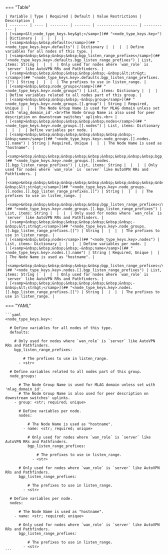 <!--
  ~ Copyright (c) 2023 Arista Networks, Inc.
  ~ Use of this source code is governed by the Apache License 2.0
  ~ that can be found in the LICENSE file.
  -->
=== "Table"

    | Variable | Type | Required | Default | Value Restrictions | Description |
    | -------- | ---- | -------- | ------- | ------------------ | ----------- |
    | [<samp>&lt;node_type_keys.key&gt;</samp>](## "<node_type_keys.key>") | Dictionary |  |  |  |  |
    | [<samp>&nbsp;&nbsp;defaults</samp>](## "<node_type_keys.key>.defaults") | Dictionary |  |  |  | Define variables for all nodes of this type. |
    | [<samp>&nbsp;&nbsp;&nbsp;&nbsp;bgp_listen_range_prefixes</samp>](## "<node_type_keys.key>.defaults.bgp_listen_range_prefixes") | List, items: String |  |  |  | Only used for nodes where `wan_role` is `server` like AutoVPN RRs and Pathfinders. |
    | [<samp>&nbsp;&nbsp;&nbsp;&nbsp;&nbsp;&nbsp;-&nbsp;&lt;str&gt;</samp>](## "<node_type_keys.key>.defaults.bgp_listen_range_prefixes.[]") | String |  |  |  | The prefixes to use in listen_range. |
    | [<samp>&nbsp;&nbsp;node_groups</samp>](## "<node_type_keys.key>.node_groups") | List, items: Dictionary |  |  |  | Define variables related to all nodes part of this group. |
    | [<samp>&nbsp;&nbsp;&nbsp;&nbsp;-&nbsp;group</samp>](## "<node_type_keys.key>.node_groups.[].group") | String | Required, Unique |  |  | The Node Group Name is used for MLAG domain unless set with 'mlag_domain_id'.<br>The Node Group Name is also used for peer description on downstream switches' uplinks.<br> |
    | [<samp>&nbsp;&nbsp;&nbsp;&nbsp;&nbsp;&nbsp;nodes</samp>](## "<node_type_keys.key>.node_groups.[].nodes") | List, items: Dictionary |  |  |  | Define variables per node. |
    | [<samp>&nbsp;&nbsp;&nbsp;&nbsp;&nbsp;&nbsp;&nbsp;&nbsp;-&nbsp;name</samp>](## "<node_type_keys.key>.node_groups.[].nodes.[].name") | String | Required, Unique |  |  | The Node Name is used as "hostname". |
    | [<samp>&nbsp;&nbsp;&nbsp;&nbsp;&nbsp;&nbsp;&nbsp;&nbsp;&nbsp;&nbsp;bgp_listen_range_prefixes</samp>](## "<node_type_keys.key>.node_groups.[].nodes.[].bgp_listen_range_prefixes") | List, items: String |  |  |  | Only used for nodes where `wan_role` is `server` like AutoVPN RRs and Pathfinders. |
    | [<samp>&nbsp;&nbsp;&nbsp;&nbsp;&nbsp;&nbsp;&nbsp;&nbsp;&nbsp;&nbsp;&nbsp;&nbsp;-&nbsp;&lt;str&gt;</samp>](## "<node_type_keys.key>.node_groups.[].nodes.[].bgp_listen_range_prefixes.[]") | String |  |  |  | The prefixes to use in listen_range. |
    | [<samp>&nbsp;&nbsp;&nbsp;&nbsp;&nbsp;&nbsp;bgp_listen_range_prefixes</samp>](## "<node_type_keys.key>.node_groups.[].bgp_listen_range_prefixes") | List, items: String |  |  |  | Only used for nodes where `wan_role` is `server` like AutoVPN RRs and Pathfinders. |
    | [<samp>&nbsp;&nbsp;&nbsp;&nbsp;&nbsp;&nbsp;&nbsp;&nbsp;-&nbsp;&lt;str&gt;</samp>](## "<node_type_keys.key>.node_groups.[].bgp_listen_range_prefixes.[]") | String |  |  |  | The prefixes to use in listen_range. |
    | [<samp>&nbsp;&nbsp;nodes</samp>](## "<node_type_keys.key>.nodes") | List, items: Dictionary |  |  |  | Define variables per node. |
    | [<samp>&nbsp;&nbsp;&nbsp;&nbsp;-&nbsp;name</samp>](## "<node_type_keys.key>.nodes.[].name") | String | Required, Unique |  |  | The Node Name is used as "hostname". |
    | [<samp>&nbsp;&nbsp;&nbsp;&nbsp;&nbsp;&nbsp;bgp_listen_range_prefixes</samp>](## "<node_type_keys.key>.nodes.[].bgp_listen_range_prefixes") | List, items: String |  |  |  | Only used for nodes where `wan_role` is `server` like AutoVPN RRs and Pathfinders. |
    | [<samp>&nbsp;&nbsp;&nbsp;&nbsp;&nbsp;&nbsp;&nbsp;&nbsp;-&nbsp;&lt;str&gt;</samp>](## "<node_type_keys.key>.nodes.[].bgp_listen_range_prefixes.[]") | String |  |  |  | The prefixes to use in listen_range. |

=== "YAML"

    ```yaml
    <node_type_keys.key>:

      # Define variables for all nodes of this type.
      defaults:

        # Only used for nodes where `wan_role` is `server` like AutoVPN RRs and Pathfinders.
        bgp_listen_range_prefixes:

            # The prefixes to use in listen_range.
          - <str>

      # Define variables related to all nodes part of this group.
      node_groups:

          # The Node Group Name is used for MLAG domain unless set with 'mlag_domain_id'.
          # The Node Group Name is also used for peer description on downstream switches' uplinks.
        - group: <str; required; unique>

          # Define variables per node.
          nodes:

              # The Node Name is used as "hostname".
            - name: <str; required; unique>

              # Only used for nodes where `wan_role` is `server` like AutoVPN RRs and Pathfinders.
              bgp_listen_range_prefixes:

                  # The prefixes to use in listen_range.
                - <str>

          # Only used for nodes where `wan_role` is `server` like AutoVPN RRs and Pathfinders.
          bgp_listen_range_prefixes:

              # The prefixes to use in listen_range.
            - <str>

      # Define variables per node.
      nodes:

          # The Node Name is used as "hostname".
        - name: <str; required; unique>

          # Only used for nodes where `wan_role` is `server` like AutoVPN RRs and Pathfinders.
          bgp_listen_range_prefixes:

              # The prefixes to use in listen_range.
            - <str>
    ```
